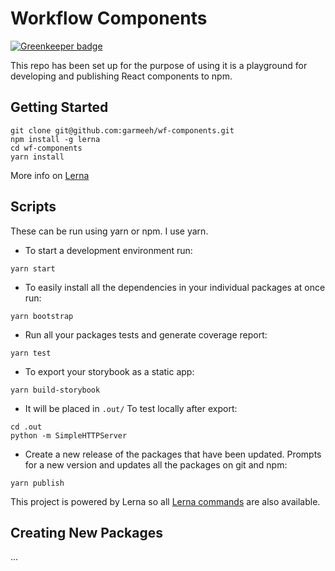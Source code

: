 # Workflow Components

[![Greenkeeper badge](https://badges.greenkeeper.io/garmeeh/wf-components.svg)](https://greenkeeper.io/)

This repo has been set up for the purpose of using it is a playground for developing and publishing React components to npm.

## Getting Started
```
git clone git@github.com:garmeeh/wf-components.git
npm install -g lerna
cd wf-components
yarn install
```

More info on [Lerna](https://lernajs.io/)

## Scripts
These can be run using yarn or npm. I use yarn.

- To start a development environment run:
```
yarn start
```

- To easily install all the dependencies in your individual packages at once run:
```
yarn bootstrap
```

- Run all your packages tests and generate coverage report:
```
yarn test
```

- To export your storybook as a static app:
```
yarn build-storybook
```

- It will be placed in `.out/` To test locally after export:
```
cd .out
python -m SimpleHTTPServer
```

- Create a new release of the packages that have been updated. Prompts for a new version and updates all the packages on git and npm:
```
yarn publish
```


This project is powered by Lerna so all [Lerna commands](https://lernajs.io/) are also available.

## Creating New Packages
...
